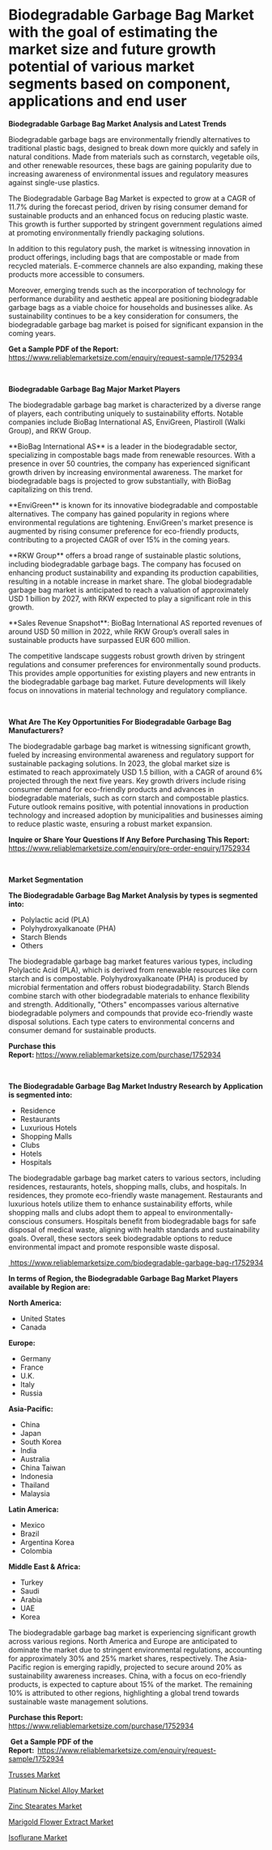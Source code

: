 <p><h1>Biodegradable Garbage Bag Market with the goal of estimating the market size and future growth potential of various market segments based on component, applications and end user</h1></p><p><strong>Biodegradable Garbage Bag Market Analysis and Latest Trends</strong></p>
<p><p>Biodegradable garbage bags are environmentally friendly alternatives to traditional plastic bags, designed to break down more quickly and safely in natural conditions. Made from materials such as cornstarch, vegetable oils, and other renewable resources, these bags are gaining popularity due to increasing awareness of environmental issues and regulatory measures against single-use plastics.</p><p>The Biodegradable Garbage Bag Market is expected to grow at a CAGR of 11.7% during the forecast period, driven by rising consumer demand for sustainable products and an enhanced focus on reducing plastic waste. This growth is further supported by stringent government regulations aimed at promoting environmentally friendly packaging solutions. </p><p>In addition to this regulatory push, the market is witnessing innovation in product offerings, including bags that are compostable or made from recycled materials. E-commerce channels are also expanding, making these products more accessible to consumers. </p><p>Moreover, emerging trends such as the incorporation of technology for performance durability and aesthetic appeal are positioning biodegradable garbage bags as a viable choice for households and businesses alike. As sustainability continues to be a key consideration for consumers, the biodegradable garbage bag market is poised for significant expansion in the coming years.</p></p>
<p><strong>Get a Sample PDF of the Report:&nbsp;</strong> <a href="https://www.reliablemarketsize.com/enquiry/request-sample/1752934?utm_campaign=1833&utm_medium=2&utm_source=Github&utm_content=ia&utm_term=01042025&utm_id=biodegradable-garbage-bag">https://www.reliablemarketsize.com/enquiry/request-sample/1752934</a></p>
<p>&nbsp;</p>
<p><strong>Biodegradable Garbage Bag Major Market Players</strong></p>
<p><p>The biodegradable garbage bag market is characterized by a diverse range of players, each contributing uniquely to sustainability efforts. Notable companies include BioBag International AS, EnviGreen, Plastiroll (Walki Group), and RKW Group.</p><p>**BioBag International AS** is a leader in the biodegradable sector, specializing in compostable bags made from renewable resources. With a presence in over 50 countries, the company has experienced significant growth driven by increasing environmental awareness. The market for biodegradable bags is projected to grow substantially, with BioBag capitalizing on this trend.</p><p>**EnviGreen** is known for its innovative biodegradable and compostable alternatives. The company has gained popularity in regions where environmental regulations are tightening. EnviGreen's market presence is augmented by rising consumer preference for eco-friendly products, contributing to a projected CAGR of over 15% in the coming years.</p><p>**RKW Group** offers a broad range of sustainable plastic solutions, including biodegradable garbage bags. The company has focused on enhancing product sustainability and expanding its production capabilities, resulting in a notable increase in market share. The global biodegradable garbage bag market is anticipated to reach a valuation of approximately USD 1 billion by 2027, with RKW expected to play a significant role in this growth.</p><p>**Sales Revenue Snapshot**: BioBag International AS reported revenues of around USD 50 million in 2022, while RKW Group’s overall sales in sustainable products have surpassed EUR 600 million.</p><p>The competitive landscape suggests robust growth driven by stringent regulations and consumer preferences for environmentally sound products. This provides ample opportunities for existing players and new entrants in the biodegradable garbage bag market. Future developments will likely focus on innovations in material technology and regulatory compliance.</p></p>
<p>&nbsp;</p>
<p><strong>What Are The Key Opportunities For Biodegradable Garbage Bag Manufacturers?</strong></p>
<p><p>The biodegradable garbage bag market is witnessing significant growth, fueled by increasing environmental awareness and regulatory support for sustainable packaging solutions. In 2023, the global market size is estimated to reach approximately USD 1.5 billion, with a CAGR of around 6% projected through the next five years. Key growth drivers include rising consumer demand for eco-friendly products and advances in biodegradable materials, such as corn starch and compostable plastics. Future outlook remains positive, with potential innovations in production technology and increased adoption by municipalities and businesses aiming to reduce plastic waste, ensuring a robust market expansion.</p></p>
<p><strong>Inquire or Share Your Questions If Any Before Purchasing This Report:</strong> <a href="https://www.reliablemarketsize.com/enquiry/pre-order-enquiry/1752934?utm_campaign=1833&utm_medium=2&utm_source=Github&utm_content=ia&utm_term=01042025&utm_id=biodegradable-garbage-bag">https://www.reliablemarketsize.com/enquiry/pre-order-enquiry/1752934</a></p>
<p>&nbsp;</p>
<p><strong>Market Segmentation</strong></p>
<p><strong>The Biodegradable Garbage Bag Market Analysis by types is segmented into:</strong></p>
<p><ul><li>Polylactic acid (PLA)</li><li>Polyhydroxyalkanoate (PHA)</li><li>Starch Blends</li><li>Others</li></ul></p>
<p><p>The biodegradable garbage bag market features various types, including Polylactic Acid (PLA), which is derived from renewable resources like corn starch and is compostable. Polyhydroxyalkanoate (PHA) is produced by microbial fermentation and offers robust biodegradability. Starch Blends combine starch with other biodegradable materials to enhance flexibility and strength. Additionally, "Others" encompasses various alternative biodegradable polymers and compounds that provide eco-friendly waste disposal solutions. Each type caters to environmental concerns and consumer demand for sustainable products.</p></p>
<p><strong>Purchase this Report:&nbsp;</strong><a href="https://www.reliablemarketsize.com/purchase/1752934?utm_campaign=1833&utm_medium=2&utm_source=Github&utm_content=ia&utm_term=01042025&utm_id=biodegradable-garbage-bag">https://www.reliablemarketsize.com/purchase/1752934</a></p>
<p>&nbsp;</p>
<p><strong>The Biodegradable Garbage Bag Market Industry Research by Application is segmented into:</strong></p>
<p><ul><li>Residence</li><li>Restaurants</li><li>Luxurious Hotels</li><li>Shopping Malls</li><li>Clubs</li><li>Hotels</li><li>Hospitals</li></ul></p>
<p><p>The biodegradable garbage bag market caters to various sectors, including residences, restaurants, hotels, shopping malls, clubs, and hospitals. In residences, they promote eco-friendly waste management. Restaurants and luxurious hotels utilize them to enhance sustainability efforts, while shopping malls and clubs adopt them to appeal to environmentally-conscious consumers. Hospitals benefit from biodegradable bags for safe disposal of medical waste, aligning with health standards and sustainability goals. Overall, these sectors seek biodegradable options to reduce environmental impact and promote responsible waste disposal.</p></p>
<p><a href="https://www.reliablemarketsize.com/biodegradable-garbage-bag-r1752934?utm_campaign=1833&utm_medium=2&utm_source=Github&utm_content=ia&utm_term=01042025&utm_id=biodegradable-garbage-bag">&nbsp;https://www.reliablemarketsize.com/biodegradable-garbage-bag-r1752934</a></p>
<p><strong>In terms of Region, the Biodegradable Garbage Bag Market Players available by Region are:</strong></p>
<p>
    <p> <strong> North America: </strong>
        <ul>
            <li>United States</li>
            <li>Canada</li>
        </ul>
        </p> 
    <p> <strong> Europe: </strong>
        <ul>
            <li>Germany</li>
            <li>France</li>
            <li>U.K.</li>
            <li>Italy</li>
            <li>Russia</li>
        </ul>
        </p> 
    <p> <strong> Asia-Pacific: </strong>
        <ul>
            <li>China</li>
            <li>Japan</li>
            <li>South Korea</li>
            <li>India</li>
            <li>Australia</li>
            <li>China Taiwan</li>
            <li>Indonesia</li>
            <li>Thailand</li>
            <li>Malaysia</li>
        </ul>
        </p> 
    <p> <strong> Latin America: </strong>
        <ul>
            <li>Mexico</li>
            <li>Brazil</li>
            <li>Argentina Korea</li>
            <li>Colombia</li>
        </ul>
        </p> 
    <p> <strong> Middle East & Africa: </strong>
        <ul>
            <li>Turkey</li>
            <li>Saudi</li>
            <li>Arabia</li>
            <li>UAE</li>
            <li>Korea</li>
        </ul>
    </p>
    </p>
<p><p>The biodegradable garbage bag market is experiencing significant growth across various regions. North America and Europe are anticipated to dominate the market due to stringent environmental regulations, accounting for approximately 30% and 25% market shares, respectively. The Asia-Pacific region is emerging rapidly, projected to secure around 20% as sustainability awareness increases. China, with a focus on eco-friendly products, is expected to capture about 15% of the market. The remaining 10% is attributed to other regions, highlighting a global trend towards sustainable waste management solutions.</p></p>
<p><strong>Purchase this Report: </strong><a href="https://www.reliablemarketsize.com/purchase/1752934?utm_campaign=1833&utm_medium=2&utm_source=Github&utm_content=ia&utm_term=01042025&utm_id=biodegradable-garbage-bag">https://www.reliablemarketsize.com/purchase/1752934</a></p>
<p>&nbsp;<strong>Get a Sample PDF of the Report:&nbsp;&nbsp;</strong><a href="https://www.reliablemarketsize.com/enquiry/request-sample/1752934?utm_campaign=1833&utm_medium=2&utm_source=Github&utm_content=ia&utm_term=01042025&utm_id=biodegradable-garbage-bag">https://www.reliablemarketsize.com/enquiry/request-sample/1752934</a></p>
<p><strong></strong></p>
<p><p><a href="https://github.com/rullihipes6h/Market-Research-Report-List-1/blob/main/trusses-market.md?utm_campaign=1833&utm_medium=2&utm_source=Github&utm_content=ia&utm_term=01042025&utm_id=biodegradable-garbage-bag">Trusses Market</a></p><p><a href="https://github.com/dichkotuanny/Market-Research-Report-List-1/blob/main/platinum-nickel-alloy-market.md?utm_campaign=1833&utm_medium=2&utm_source=Github&utm_content=ia&utm_term=01042025&utm_id=biodegradable-garbage-bag">Platinum Nickel Alloy Market</a></p><p><a href="https://github.com/rojannovarwd/Market-Research-Report-List-1/blob/main/zinc-stearates-market.md?utm_campaign=1833&utm_medium=2&utm_source=Github&utm_content=ia&utm_term=01042025&utm_id=biodegradable-garbage-bag">Zinc Stearates Market</a></p><p><a href="https://github.com/zeraikulkawb/Market-Research-Report-List-1/blob/main/marigold-flower-extract-market.md?utm_campaign=1833&utm_medium=2&utm_source=Github&utm_content=ia&utm_term=01042025&utm_id=biodegradable-garbage-bag">Marigold Flower Extract Market</a></p><p><a href="https://github.com/dandatesha7q/Market-Research-Report-List-1/blob/main/isoflurane-market.md?utm_campaign=1833&utm_medium=2&utm_source=Github&utm_content=ia&utm_term=01042025&utm_id=biodegradable-garbage-bag">Isoflurane Market</a></p></p>